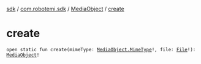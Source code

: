 [sdk](../../index.md) / [com.robotemi.sdk](../index.md) / [MediaObject](index.md) / [create](./create.md)

# create

`open static fun create(mimeType: `[`MediaObject.MimeType`](-mime-type/index.md)`!, file: `[`File`](https://developer.android.com/reference/java/io/File.html)`!): `[`MediaObject`](index.md)`!`